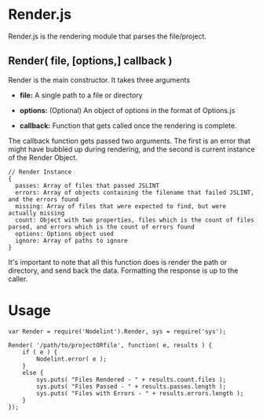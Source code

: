 Render.js
=========

Render.js is the rendering module that parses the file/project.


Render( file, [options,] callback )
------

Render is the main constructor. It takes three arguments

- **file:** A single path to a file or directory

- **options:** (Optional) An object of options in the format of Options.js

- **callback:** Function that gets called once the rendering is complete.

The callback function gets passed two arguments. The first is an error that might have bubbled
up during rendering, and the second is current instance of the Render Object.

	// Render Instance
	{
	  passes: Array of files that passed JSLINT
	  errors: Array of objects containing the filename that failed JSLINT, and the errors found
	  missing: Array of files that were expected to find, but were actually missing
	  count: Object with two properties, files which is the count of files parsed, and errors which is the count of errors found
	  options: Options object used
	  ignore: Array of paths to ignore
	}

It's important to note that all this function does is render the path or directory,
and send back the data. Formatting the response is up to the caller.



Usage
=====

	var Render = require('Nodelint').Render, sys = require('sys');

	Render( '/path/to/projectORfile', function( e, results ) {
		if ( e ) {
			Nodelint.error( e );
		}
		else {
			sys.puts( "Files Rendered - " + results.count.files );
			sys.puts( "Files Passed - " + results.passes.length );
			sys.puts( "Files with Errors - " + results.errors.length );
		}
	});
